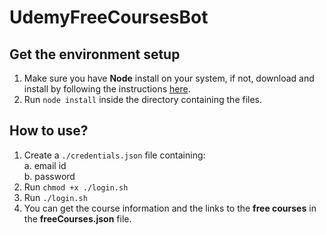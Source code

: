 # UdemyFreeCoursesBot

## Get the environment setup
1. Make sure you have __Node__ install on your system, if not, download and install by following the instructions [here](https://nodejs.org/en/download/).
2. Run `node install` inside the directory containing the files.

## How to use?
1. Create a `./credentials.json` file containing: <br>
    a. email id <br>
    b. password
    <br>
2. Run `chmod +x ./login.sh`
3. Run `./login.sh`
4. You can get the course information and the links to the __free courses__ in the __freeCourses.json__ file.

